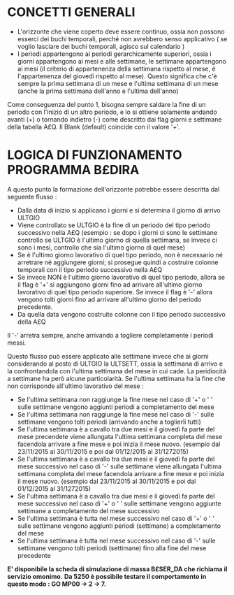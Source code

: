 # CONCETTI GENERALI


- L'orizzonte che viene coperto deve essere continuo, ossia non possono esserci dei buchi temporali, perché non avrebbero senso applicativo ( se voglio lasciare dei buchi temporali, agisco sul calendario )
- I periodi appartengono ai periodi gerarchicamente superiori, ossia i giorni appartengono ai mesi e alle settimane, le settimane appartengono ai mesi  (il criterio di appartenenza della settimana rispetto al mese, è l'appartenenza del giovedì rispetto al mese). Questo significa che c'è sempre la prima settimana di un mese e l'ultima settimana di un mese (anche la prima settimana dell'anno e l'ultima dell'anno)

Come conseguenza del punto 1, bisogna sempre saldare la fine di un periodo con l'inizio di un altro periodo, e lo si ottiene solamente andando avanti (+) o tornando indietro (-) come descritto dai flag giorni e settimane della tabella A£Q.
Il Blank (default) coincide con il valore '+'.


# LOGICA DI FUNZIONAMENTO PROGRAMMA B£DIRA

A questo punto la formazione dell'orizzonte potrebbe essere descritta dal seguente flusso : 

- Dalla data di inizio si applicano i giorni e si determina il giorno di arrivo ULTGIO
- Viene controllato se ULTGIO è la fine di un periodo del tipo periodo successivo nella A£Q (esempio :  se dopo i giorni ci sono le settimane controllo se ULTGIO è l'ultimo giorno di quella settimana, se invece ci sono i mesi, controllo che sia l'ultimo giorno di quel mese)
- Se è l'ultimo giorno lavorativo di quel tipo periodo, non è necessario né arretrare né aggiungere giorni; si prosegue quindi a costruire colonne temporali con il tipo periodo successivo nella A£Q
- Se invece NON è l'ultimo giorno lavorativo di quel tipo periodo, allora se il flag è '+' si aggiungono giorni fino ad arrivare all'ultimo giorno lavorativo di quel tipo periodo superiore. Se invece il flag è '-' allora vengono tolti giorni fino ad arrivare all'ultimo giorno del periodo precedente.
- Da quella data vengono costruite colonne con il tipo periodo successivo della A£Q


Il '-' arretra sempre, anche arrivando a togliere completamente i periodi messi.

Questo flusso può essere applicato alle settimane invece che ai giorni considerando al posto di ULTGIO la ULTSETT, ossia la settimana di arrivo e la confrontandola con l'ultima settimana del mese in cui cade.
La peridiocità a settimane ha però alcune particolarità.
Se l'ultima settimana ha la fine che non corrisponde all'ultimo lavorativo del mese : 

- Se l'ultima settimana non raggiunge la fine mese nel caso di '+' o ' ' sulle settimane vengono aggiunti periodi a completamento del mese
- Se l'ultima settimana non raggiunge la fine mese nel caso di '-' sulle settimane vengono tolti periodi (arrivando anche a toglierli tutti)
- Se l'ultima settimana è a cavallo tra due mesi e il giovedì fa parte del mese precendete viene allungata l'ultima settimana completa del mese facendola arrivare a fine mese e poi inizia il mese nuovo. (esempio dal 23/11/2015 al 30/11/2015 e poi dal 01/12/2015 al 31/1272015)
- Se l'ultima settimana è a cavallo tra due mesi e il giovedì fa parte del mese successivo nel caso di '-' sulle settimane viene allungata l'ultima settimana completa del mese facendola arrivare a fine mese e poi inizia il mese nuovo. (esempio dal 23/11/2015 al 30/11/2015 e poi dal 01/12/2015 al 31/1272015)
- Se l'ultima settimana è a cavallo tra due mesi e il giovedì fa parte del mese successivo nel caso di '+' o ' ' sulle settimane vengono aggiunte settimane a completamento del mese successivo
- Se l'ultima settimana è tutta nel mese successivo nel caso di '+' o ' ' sulle settimane vengono aggiunti periodi (settimane) a completamento del mese
- Se l'ultima settimana è tutta nel mese successivo nel caso di '-' sulle settimane vengono tolti periodi (settimane) fino alla fine del mese precedente


**E' disponibile la scheda di simulazione di massa B£SER_DA che richiama il servizio omonimo.**
**Da 5250 è possibile testare il comportamento in questo modo :  GO MP00 -> 2 -> 7.**
